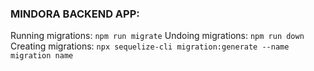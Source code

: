 ### MINDORA BACKEND APP:
Running migrations: `npm run migrate`
Undoing migrations: `npm run down`
Creating migrations: `npx sequelize-cli migration:generate --name migration name`